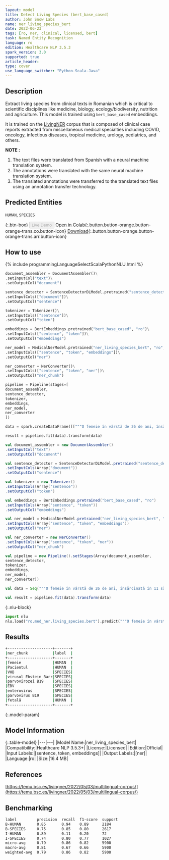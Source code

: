 ```yaml
---
layout: model
title: Detect Living Species (bert_base_cased)
author: John Snow Labs
name: ner_living_species_bert
date: 2022-06-23
tags: [ro, ner, clinical, licensed, bert]
task: Named Entity Recognition
language: ro
edition: Healthcare NLP 3.5.3
spark_version: 3.0
supported: true
article_header:
type: cover
use_language_switcher: "Python-Scala-Java"
---
```


## Description

Extract living species from clinical texts in Romanian which is critical to scientific disciplines like medicine, biology, ecology/biodiversity, nutrition and agriculture. This model is trained using `bert_base_cased` embeddings.

It is trained on the [LivingNER](https://temu.bsc.es/livingner/2022/05/03/multilingual-corpus/) corpus that is composed of clinical case reports extracted from miscellaneous medical specialties including COVID, oncology, infectious diseases, tropical medicine, urology, pediatrics, and others.

**NOTE :**
1.	The text files were translated from Spanish with a neural machine translation system.
2.	The annotations were translated with the same neural machine translation system.
3.	The translated annotations were transferred to the translated text files using an annotation transfer technology.

## Predicted Entities

`HUMAN`, `SPECIES`

{:.btn-box}
<button class="button button-orange" disabled>Live Demo</button>
[Open in Colab](https://colab.research.google.com/github/JohnSnowLabs/spark-nlp-workshop/blob/master/tutorials/Certification_Trainings/Healthcare/1.Clinical_Named_Entity_Recognition_Model.ipynb){:.button.button-orange.button-orange-trans.co.button-icon}
[Download](https://s3.amazonaws.com/auxdata.johnsnowlabs.com/clinical/models/ner_living_species_bert_ro_3.5.3_3.0_1655974560466.zip){:.button.button-orange.button-orange-trans.arr.button-icon}

## How to use



<div class="tabs-box" markdown="1">
{% include programmingLanguageSelectScalaPythonNLU.html %}

```python
document_assembler = DocumentAssembler()\
.setInputCol("text")\
.setOutputCol("document")

sentence_detector = SentenceDetectorDLModel.pretrained("sentence_detector_dl", "xx")\
.setInputCols(["document"])\
.setOutputCol("sentence")

tokenizer = Tokenizer()\
.setInputCols(["sentence"])\
.setOutputCol("token")

embeddings = BertEmbeddings.pretrained("bert_base_cased", "ro")\
.setInputCols(["sentence", "token"])\
.setOutputCol("embeddings")

ner_model = MedicalNerModel.pretrained("ner_living_species_bert", "ro", "clinical/models")\
.setInputCols(["sentence", "token", "embeddings"])\
.setOutputCol("ner")

ner_converter = NerConverter()\
.setInputCols(["sentence", "token", "ner"])\
.setOutputCol("ner_chunk")

pipeline = Pipeline(stages=[
document_assembler, 
sentence_detector,
tokenizer,
embeddings,
ner_model,
ner_converter   
])

data = spark.createDataFrame([["""O femeie în vârstă de 26 de ani, însărcinată în 11 săptămâni, a consultat serviciul de urgențe dermatologice pentru că prezenta, de 4 zile, leziuni punctiforme dureroase de debut brusc pe vârful degetelor. Pacientul raportează că leziunile au început pe degete și ulterior s-au extins la degetele de la picioare. Markerii de imunitate, ANA și crioagglutininele, au fost negativi, iar serologia VHB a indicat doar vaccinarea. Pe baza acestor rezultate, diagnosticul de vasculită a fost exclus și, având în vedere diagnosticul suspectat de erupție cutanată cu mănuși și șosete, s-a efectuat serologia pentru virusul Ebstein Barr. Exantemă la mănuși și șosete datorat parvovirozei B19. Având în vedere suspiciunea unei afecțiuni infecțioase cu aceste caracteristici, a fost solicitată serologia pentru EBV, enterovirus și parvovirus B19, cu IgM pozitiv pentru acesta din urmă în două ocazii. De asemenea, nu au existat semne de anemie fetală sau complicații ale acesteia."""]]).toDF("text")

result = pipeline.fit(data).transform(data)
```
```scala
val document_assembler = new DocumentAssembler()
.setInputCol("text")
.setOutputCol("document")

val sentence_detector = SentenceDetectorDLModel.pretrained("sentence_detector_dl", "xx")
.setInputCols(Array("document"))
.setOutputCol("sentence")

val tokenizer = new Tokenizer()
.setInputCols(Array("sentence"))
.setOutputCol("token")

val embeddings = BertEmbeddings.pretrained("bert_base_cased", "ro")
.setInputCols(Array("sentence", "token"))
.setOutputCol("embeddings")

val ner_model = MedicalNerModel.pretrained("ner_living_species_bert", "ro", "clinical/models")
.setInputCols(Array("sentence", "token", "embeddings"))
.setOutputCol("ner")

val ner_converter = new NerConverter()
.setInputCols(Array("sentence", "token", "ner"))
.setOutputCol("ner_chunk")

val pipeline = new Pipeline().setStages(Array(document_assembler, 
sentence_detector,
tokenizer,
embeddings,
ner_model,
ner_converter))

val data = Seq("""O femeie în vârstă de 26 de ani, însărcinată în 11 săptămâni, a consultat serviciul de urgențe dermatologice pentru că prezenta, de 4 zile, leziuni punctiforme dureroase de debut brusc pe vârful degetelor. Pacientul raportează că leziunile au început pe degete și ulterior s-au extins la degetele de la picioare. Markerii de imunitate, ANA și crioagglutininele, au fost negativi, iar serologia VHB a indicat doar vaccinarea. Pe baza acestor rezultate, diagnosticul de vasculită a fost exclus și, având în vedere diagnosticul suspectat de erupție cutanată cu mănuși și șosete, s-a efectuat serologia pentru virusul Ebstein Barr. Exantemă la mănuși și șosete datorat parvovirozei B19. Având în vedere suspiciunea unei afecțiuni infecțioase cu aceste caracteristici, a fost solicitată serologia pentru EBV, enterovirus și parvovirus B19, cu IgM pozitiv pentru acesta din urmă în două ocazii. De asemenea, nu au existat semne de anemie fetală sau complicații ale acesteia.""").toDS.toDF("text")

val result = pipeline.fit(data).transform(data)
```


{:.nlu-block}
```python
import nlu
nlu.load("ro.med_ner.living_species.bert").predict("""O femeie în vârstă de 26 de ani, însărcinată în 11 săptămâni, a consultat serviciul de urgențe dermatologice pentru că prezenta, de 4 zile, leziuni punctiforme dureroase de debut brusc pe vârful degetelor. Pacientul raportează că leziunile au început pe degete și ulterior s-au extins la degetele de la picioare. Markerii de imunitate, ANA și crioagglutininele, au fost negativi, iar serologia VHB a indicat doar vaccinarea. Pe baza acestor rezultate, diagnosticul de vasculită a fost exclus și, având în vedere diagnosticul suspectat de erupție cutanată cu mănuși și șosete, s-a efectuat serologia pentru virusul Ebstein Barr. Exantemă la mănuși și șosete datorat parvovirozei B19. Având în vedere suspiciunea unei afecțiuni infecțioase cu aceste caracteristici, a fost solicitată serologia pentru EBV, enterovirus și parvovirus B19, cu IgM pozitiv pentru acesta din urmă în două ocazii. De asemenea, nu au existat semne de anemie fetală sau complicații ale acesteia.""")
```

</div>

## Results

```bash
+--------------------+-------+
|ner_chunk           |label  |
+--------------------+-------+
|femeie              |HUMAN  |
|Pacientul           |HUMAN  |
|VHB                 |SPECIES|
|virusul Ebstein Barr|SPECIES|
|parvovirozei B19    |SPECIES|
|EBV                 |SPECIES|
|enterovirus         |SPECIES|
|parvovirus B19      |SPECIES|
|fetală              |HUMAN  |
+--------------------+-------+
```

{:.model-param}
## Model Information

{:.table-model}
|---|---|
|Model Name:|ner_living_species_bert|
|Compatibility:|Healthcare NLP 3.5.3+|
|License:|Licensed|
|Edition:|Official|
|Input Labels:|[sentence, token, embeddings]|
|Output Labels:|[ner]|
|Language:|ro|
|Size:|16.4 MB|

## References

[https://temu.bsc.es/livingner/2022/05/03/multilingual-corpus/](https://temu.bsc.es/livingner/2022/05/03/multilingual-corpus/)

## Benchmarking

```bash
label         precision  recall  f1-score  support 
B-HUMAN       0.85       0.94    0.89      2184    
B-SPECIES     0.75       0.85    0.80      2617    
I-HUMAN       0.89       0.11    0.20      72      
I-SPECIES     0.74       0.80    0.77      1027    
micro-avg     0.79       0.86    0.82      5900    
macro-avg     0.81       0.67    0.66      5900    
weighted-avg  0.79       0.86    0.82      5900   
```
